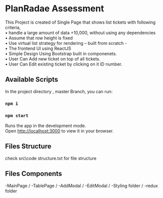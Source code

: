 # PlanRadae Assessment

This Project is created of Single Page that shows list tickets with following criteria, \
• handle a large amount of data +10,000, without using any dependencies \
• Assume that row height is fixed \
• Use virtual list strategy for rendering – built from scratch - \
• The frontend UI using ReactJS \
• Simple Design Using Bootstrap built in componenets. \
• User Can Add new ticket on top of all tickets. \
• User Can Edit existing ticket by clicking on it ID number.

## Available Scripts

In the project directory , master Branch, you can run:

### `npm i`

### `npm start`

Runs the app in the development mode.\
Open [http://localhost:3000](http://localhost:3000) to view it in your browser.

## Files Structure

check src\code structure.txt for file structure

## Files Components

-MainPage /
-TablePage /
-AddModal /
-EditModal /
-Styling folder /
-redux folder
